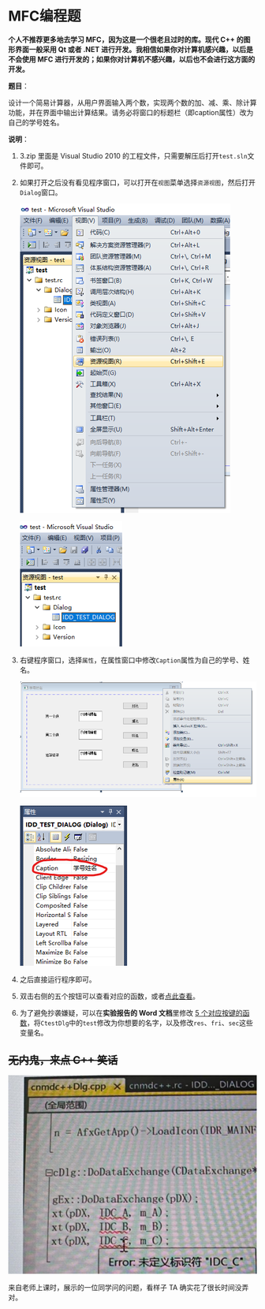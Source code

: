 # MFC编程题

**个人不推荐更多地去学习 MFC，因为这是一个很老且过时的库。现代 C++ 的图形界面一般采用 Qt 或者 .NET 进行开发。我相信如果你对计算机感兴趣，以后是不会使用 MFC 进行开发的；如果你对计算机不感兴趣，以后也不会进行这方面的开发。**

**题目**：

设计一个简易计算器，从用户界面输入两个数，实现两个数的加、减、乘、除计算功能，并在界面中输出计算结果。请务必将窗口的标题栏（即caption属性）改为自己的学号姓名。

**说明**：

1. 3.zip 里面是 Visual Studio 2010 的工程文件，只需要解压后打开`test.sln`文件即可。

2. 如果打开之后没有看见程序窗口，可以打开在`视图`菜单选择`资源视图`，然后打开`Dialog`窗口。

   ![资源视图](./assets/资源视图.png)

   ![dialog](./assets/dialog.png)

3. 右键程序窗口，选择`属性`，在属性窗口中修改`Caption`属性为自己的学号、姓名。

   ![属性](./assets/属性.png)

   ![caption](./assets/caption.png)

4. 之后直接运行程序即可。

5. 双击右侧的五个按钮可以查看对应的函数，或者[点此查看](第三题的函数.cpp)。

6. 为了避免抄袭嫌疑，可以在**实验报告的 Word 文档**里修改 [5 个对应按键的函数](第三题的函数.cpp)，将`CtestDlg`中的`test`修改为你想要的名字，以及修改`res`、`fri`、`sec`这些变量名。

## ~~无内鬼，来点 C++ 笑话~~

![C++笑话](assets/C++笑话.jpg)

来自老师上课时，展示的一位同学问的问题，看样子 TA 确实花了很长时间没弄对。
